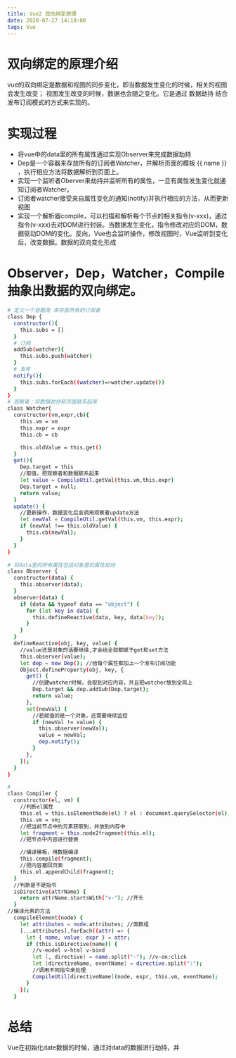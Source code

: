 ```yaml
---
title: Vue2 双向绑定原理
date: 2020-07-27 14:19:00
tags: Vue
---
```

# 双向绑定的原理介绍
vue的双向绑定是数据和视图的同步变化，即当数据发生变化的时候，相关的视图会发生改变；
视图发生改变的时候，数据也会随之变化。它是通过 数据劫持 结合 发布订阅模式的方式来实现的。

# 实现过程
* 将vue中的data里的所有属性通过实现Observer来完成数据劫持
* Dep是一个容器来存放所有的订阅者Watcher，并解析页面的模板 {{ name }} ，执行相应方法将数据解析到页面上。
* 实现一个监听者Oberver来劫持并监听所有的属性，一旦有属性发生变化就通知订阅者Watcher。
* 订阅者watcher接受来自属性变化的通知(notify)并执行相应的方法，从而更新视图
* 实现一个解析器compile，可以扫描和解析每个节点的相关指令(v-xxx)，通过指令(v-xxx)去对DOM进行封装。当数据发生变化，指令修改对应的DOM，数据驱动DOM的变化。反向，Vue也会监听操作，修改视图时，Vue监听到变化后，改变数据。数据的双向变化形成

# Observer，Dep，Watcher，Compile抽象出数据的双向绑定。
``` bash 
# 定义一个容器类 来存放所有的订阅者
class Dep {
  constructor(){
    this.subs = []
  }
  # 订阅
  addSub(watcher){
    this.subs.push(watcher)
  }
  # 发布
  notify(){
    this.subs.forEach((watcher)=>watcher.update())
  }
}
# 观察者：将数据劫持和页面联系起来
class Watcher{
  constructor(vm,expr,cb){
    this.vm = vm
    this.expr = expr
    this.cb = cb

    this.oldValue = this.get()
  }
  get(){
    Dep.target = this
    //取值，把观察者和数据联系起来
    let value = CompileUtil.getVal(this.vm,this.expr)
    Dep.target = null;
    return value;
  }
  update() {
    //更新操作，数据变化后会调用观察者update方法
    let newVal = CompileUtil.getVal(this.vm, this.expr);
    if (newVal !== this.oldValue) {
      this.cb(newVal);
    }
  }
}

# 将data里的所有属性包括对象里的属性劫持
class Observer {
  constructor(data) {
    this.observer(data);
  }
  observer(data) {
    if (data && typeof data == "object") {
      for (let key in data) {
        this.defineReactive(data, key, data[key]);
      }
    }
  }
  defineReactive(obj, key, value) {
    //value还是对象的话要继续,才会给全部都赋予get和set方法
    this.observer(value);
    let dep = new Dep(); //给每个属性都加上一个发布订阅功能
    Object.defineProperty(obj, key, {
      get() {
        //创建watcher时候，会取到对应内容，并且把watcher放到全局上
        Dep.target && dep.addSub(Dep.target);
        return value;
      },
      set(newVal) {
        //若赋值的是一个对象，还需要继续监控
        if (newVal != value) {
          this.observer(newVal);
          value = newVal;
          dep.notify();
        }
      },
    });
  }
}

# 
class Compiler {
  constructor(el, vm) {
    //判断el属性
    this.el = this.isElementNode(el) ? el : document.querySelector(el);
    this.vm = vm;
    //把当前节点中的元素获取到，并放到内存中
    let fragment = this.node2fragment(this.el);
    //把节点中内容进行替换

    //编译模板，用数据编译
    this.compile(fragment);
    //把内容塞回页面
    this.el.appendChild(fragment);
  }
  //判断是不是指令
  isDirective(attrName) {
    return attrName.startsWith("v-"); //开头
  }
//编译元素的方法
  compileElement(node) {
    let attributes = node.attributes; //类数组
    [...attributes].forEach((attr) => {
      let { name, value: expr } = attr;
      if (this.isDirective(name)) {
        //v-model v-html v-bind
        let [, directive] = name.split("-"); //v-on:click
        let [directiveName, eventName] = directive.split(":");
        //调用不同指令来处理
        CompileUtil[directiveName](node, expr, this.vm, eventName);
      }
    });
  }


```

# 总结
Vue在初始化date数据的时候，通过对data的数据进行劫持，并